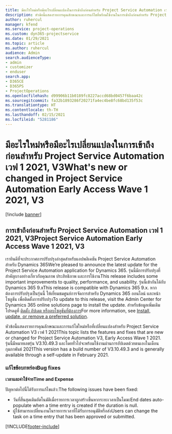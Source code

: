 ```yaml
---
title: มีอะไรใหม่หรือมีอะไรเปลี่ยนแปลงในการเข้าถึงก่อนสำหรับ Project Service Automation เวฟ 1 2021, V3
description: หัวข้อนี้แสดงรายการคุณลักษณะและการแก้ไขที่พร้อมใช้งานในการเข้าถึงก่อนสำหรับ Project Service Automation เวฟ 1 2021, V3
author: ruhercul
manager: kfend
ms.service: project-operations
ms.custom: dyn365-projectservice
ms.date: 01/29/2021
ms.topic: article
ms.author: ruhercul
audience: Admin
search.audienceType:
- admin
- customizer
- enduser
search.app:
- D365CE
- D365PS
- ProjectOperations
ms.openlocfilehash: d99906b11b0189fc8227accd68bd0457f6baa42c
ms.sourcegitcommit: fa32b1893286f20271fa4ec4be8fc68bd135f53c
ms.translationtype: HT
ms.contentlocale: th-TH
ms.lasthandoff: 02/15/2021
ms.locfileid: "5281186"
---
```

# <a name="whats-new-or-changed-in-project-service-automation-early-access-wave-1-2021-v3"></a><span data-ttu-id="c1bfb-103">มีอะไรใหม่หรือมีอะไรเปลี่ยนแปลงในการเข้าถึงก่อนสำหรับ Project Service Automation เวฟ 1 2021, V3</span><span class="sxs-lookup"><span data-stu-id="c1bfb-103">What's new or changed in Project Service Automation Early Access Wave 1 2021, V3</span></span>

[!include [banner](../includes/psa-now-project-operations.md)]

## <a name="project-service-automation-early-access-wave-1-2021-v3"></a><span data-ttu-id="c1bfb-104">การเข้าถึงก่อนสำหรับ Project Service Automation เวฟ 1 2021, V3</span><span class="sxs-lookup"><span data-stu-id="c1bfb-104">Project Service Automation Early Access Wave 1 2021, V3</span></span>

<span data-ttu-id="c1bfb-105">เรายินดีที่จะประกาศการปรับปรุงล่าสุดสำหรับแอปพลิเคชัน Project Service Automation สำหรับ Dynamics 365</span><span class="sxs-lookup"><span data-stu-id="c1bfb-105">We’re pleased to announce the latest update for the Project Service Automation application for Dynamics 365.</span></span> <span data-ttu-id="c1bfb-106">รุ่นนี้มีการปรับปรุงที่สำคัญบางอย่างเกี่ยวกับคุณภาพ ประสิทธิภาพ และการใช้งาน</span><span class="sxs-lookup"><span data-stu-id="c1bfb-106">This release includes some important improvements to quality, performance, and usability.</span></span> <span data-ttu-id="c1bfb-107">รุ่นนี้เข้ากันได้กับ Dynamics 365 9.x</span><span class="sxs-lookup"><span data-stu-id="c1bfb-107">This release is compatible with Dynamics 365 9.x.</span></span> <span data-ttu-id="c1bfb-108">หากต้องการปรับปรุงเป็นรุ่นนี้ ให้เยี่ยมชมศูนย์การจัดการสำหรับ Dynamics 365 ออนไลน์ และหน้าโซลูชัน เพื่อติดตั้งการปรับปรุง</span><span class="sxs-lookup"><span data-stu-id="c1bfb-108">To update to this release, visit the Admin Center for Dynamics 365 online solutions page to install the update.</span></span> <span data-ttu-id="c1bfb-109">สำหรับข้อมูลเพิ่มเติม โปรดดูที่ [ติดตั้ง อัปเดต หรือลบโซลูชันที่ต้องการ](https://docs.microsoft.com/power-platform/admin/install-remove-preferred-solution)</span><span class="sxs-lookup"><span data-stu-id="c1bfb-109">For more information, see [Install, update, or remove a preferred solution](https://docs.microsoft.com/power-platform/admin/install-remove-preferred-solution).</span></span>

<span data-ttu-id="c1bfb-110">หัวข้อนี้แสดงรายการคุณลักษณะและการแก้ไขใหม่หรือที่เปลี่ยนแปลงสำหรับ Project Service Automation V3 เวฟ 1 2021</span><span class="sxs-lookup"><span data-stu-id="c1bfb-110">This topic lists the features and fixes that are new or changed for Project Service Automation V3, Early Access Wave 1 2021.</span></span> <span data-ttu-id="c1bfb-111">รุ่นนี้มีหมายเลขรุ่น V3.10.49.3 และโดยทั่วไปจะพร้อมใช้งานผ่านการอัปเดตด้วยตนเองในเดือนกุมภาพันธ์ 2021</span><span class="sxs-lookup"><span data-stu-id="c1bfb-111">This version has a build number of V3.10.49.3 and is generally available through a self-update in February 2021.</span></span>


### <a name="bug-fixes"></a><span data-ttu-id="c1bfb-112">แก้ไขข้อบกพร่อง</span><span class="sxs-lookup"><span data-stu-id="c1bfb-112">Bug fixes</span></span>

<span data-ttu-id="c1bfb-113">**เวลาและค่าใช้จ่าย**</span><span class="sxs-lookup"><span data-stu-id="c1bfb-113">**Time and Expense**</span></span>

<span data-ttu-id="c1bfb-114">ปัญหาต่อไปนี้ได้รับการแก้ไขแล้ว:</span><span class="sxs-lookup"><span data-stu-id="c1bfb-114">The following issues have been fixed:</span></span>

- <span data-ttu-id="c1bfb-115">วันที่สิ้นสุดเติมอัตโนมัติเมื่อรายการเวลาถูกสร้างขึ้นหากระยะเวลาเป็นโมฆะ</span><span class="sxs-lookup"><span data-stu-id="c1bfb-115">End dates auto-populate when a time entry is created if the duration is null.</span></span>
- <span data-ttu-id="c1bfb-116">ผู้ใช้สามารถเปลี่ยนงานในรายการเวลาที่ได้รับการอนุมัติหรือส่ง</span><span class="sxs-lookup"><span data-stu-id="c1bfb-116">Users can change the task on a time entry that has been approved or submitted.</span></span>


[!INCLUDE[footer-include](../includes/footer-banner.md)]